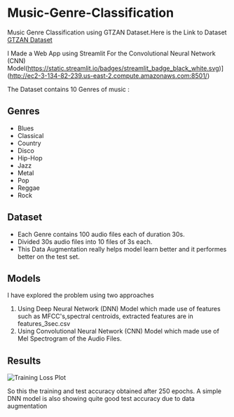 # Music-Genre-Classification

Music Genre Classification using GTZAN Dataset.Here is the Link to Dataset [GTZAN Dataset](https://www.kaggle.com/andradaolteanu/gtzan-dataset-music-genre-classification)

I Made a Web App using Streamlit For the Convolutional Neural Network (CNN) Model(https://static.streamlit.io/badges/streamlit_badge_black_white.svg)](http://ec2-3-134-82-239.us-east-2.compute.amazonaws.com:8501/)

The Dataset contains 10 Genres of music :
## Genres
* Blues
* Classical
* Country
* Disco
* Hip-Hop
* Jazz
* Metal
* Pop
* Reggae
* Rock
## Dataset
* Each Genre contains 100 audio files each of duration 30s.
* Divided 30s audio files into 10 files of 3s each.
* This Data Augmentation really helps model learn better and it performes better on the test set.

## Models
I have explored the problem using two approaches 
1) Using Deep Neural Network (DNN) Model which made use of features such as MFCC's,spectral centroids, extracted features are in features_3sec.csv
2) Using Convolutional Neural Network (CNN) Model which made use of Mel Spectrogram of the Audio Files.

## Results
![Training Loss Plot](https://github.com/KunalVaidya99/Music-Genre-Classification/blob/master/musicgenre.PNG)

So this the training and test accuracy obtained after 250 epochs.
A simple DNN model is also showing quite good test accuracy due to data augmentation
